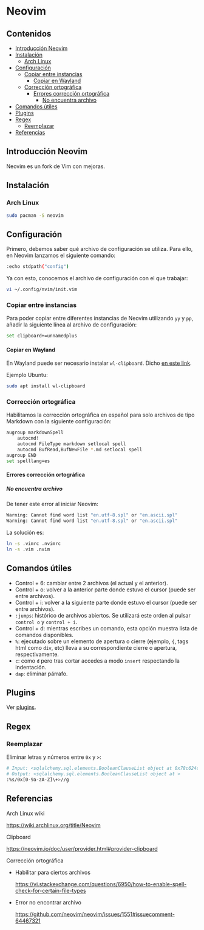 # Neovim

## Contenidos

- [Introducción Neovim](#introducción-neovim)
- [Instalación](#instalación)
  - [Arch Linux](#arch-linux)
- [Configuración](#configuración)
  - [Copiar entre instancias](#copiar-entre-instancias)
    - [Copiar en Wayland](#copiar-en-wayland)
  - [Corrección ortográfica](#corrección-ortográfica)
    - [Errores corrección ortográfica](#errores-corrección-ortográfica)
      - [No encuentra archivo](#no-encuentra-archivo)
- [Comandos útiles](#comandos-útiles)
- [Plugins](#plugins)
- [Regex](#regex)
  - [Reemplazar](#reemplazar)
- [Referencias](#referencias)

## Introducción Neovim

Neovim es un fork de Vim con mejoras.

## Instalación

### Arch Linux

```bash
sudo pacman -S neovim
```

## Configuración

Primero, debemos saber qué archivo de configuración se utiliza. Para ello, en Neovim lanzamos el siguiente comando:

```bash
:echo stdpath("config")
```

Ya con esto, conocemos el archivo de configuración con el que trabajar:

```bash
vi ~/.config/nvim/init.vim
```

### Copiar entre instancias

Para poder copiar entre diferentes instancias de Neovim utilizando `yy` y `pp`, añadir la siguiente línea al archivo de configuración:

```bash
set clipboard+=unnamedplus
```

#### Copiar en Wayland

En Wayland puede ser necesario instalar `wl-clipboard`. Dicho [en este link](https://stackoverflow.com/questions/61379318/how-to-copy-from-vim-to-system-clipboard-using-wayland-and-without-compiled-vim).

Ejemplo Ubuntu:

```bash
sudo apt install wl-clipboard
```

### Corrección ortográfica

Habilitamos la corrección ortográfica en español para solo archivos de tipo Markdown con la siguiente configuración:

```bash
augroup markdownSpell
    autocmd!
    autocmd FileType markdown setlocal spell
    autocmd BufRead,BufNewFile *.md setlocal spell
augroup END
set spelllang=es
```

#### Errores corrección ortográfica

##### No encuentra archivo

De tener este error al iniciar Neovim:

```bash
Warning: Cannot find word list "en.utf-8.spl" or "en.ascii.spl"
Warning: Cannot find word list "en.utf-8.spl" or "en.ascii.spl"
```

La solución es:

```bash
ln -s .vimrc .nvimrc
ln -s .vim .nvim
```

## Comandos útiles

- Control + 6: cambiar entre 2 archivos (el actual y el anterior).
- Control + o: volver a la anterior parte donde estuvo el cursor (puede ser entre archivos).
- Control + i: volver a la siguiente parte donde estuvo el cursor (puede ser entre archivos).
- `:jumps`: histórico de archivos abiertos. Se utilizará este orden al pulsar `control o` y `control + i`.
- Control + d: mientras escribes un comando, esta opción muestra lista de comandos disponibles.
- `%`: ejecutado sobre un elemento de apertura o cierre (ejemplo, `{`, tags html como `div`, etc) lleva a su correspondiente cierre o apertura, respectivamente.
- `c`: como `d` pero tras cortar accedes a modo `insert` respectando la indentación.
- `dap`: eliminar párrafo.

## Plugins

Ver [plugins](plugins.html).

## Regex

### Reemplazar

Eliminar letras y números entre `0x` y `>`:

```bash
# Input: <sqlalchemy.sql.elements.BooleanClauseList object at 0x78c624cfccc0>
# Output: <sqlalchemy.sql.elements.BooleanClauseList object at >
:%s/0x[0-9a-zA-Z]\+>//g
```

## Referencias

Arch Linux wiki

<https://wiki.archlinux.org/title/Neovim>

Clipboard

<https://neovim.io/doc/user/provider.html#provider-clipboard>

Corrección ortográfica

  - Habilitar para ciertos archivos

    <https://vi.stackexchange.com/questions/6950/how-to-enable-spell-check-for-certain-file-types>

  - Error no encontrar archivo

    <https://github.com/neovim/neovim/issues/1551#issuecomment-64467321>

